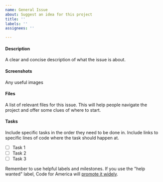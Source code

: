 ```yaml
---
name: General Issue
about: Suggest an idea for this project
title: ''
labels: ''
assignees: ''

---
```


#### Description
A clear and concise description of what the issue is about.

#### Screenshots
Any useful images

#### Files
A list of relevant files for this issue. This will help people navigate the project and offer some clues of where to start.

#### Tasks
Include specific tasks in the order they need to be done in. Include links to specific lines of code where the task should happen at.
- [ ] Task 1
- [ ] Task 2
- [ ] Task 3

Remember to use helpful labels and milestones. If you use the "help wanted" label, Code for America will [promote it widely](http://www.codeforamerica.org/geeks/civicissues).
